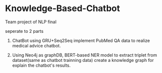 # Knowledge-Based-Chatbot
Team project of NLP final

seperate to 2 parts

1. ChatBot using GRU+Seq2Seq implement PubMed QA data to realize medical advice chatbot.  

2. Using Neo4j as graphDB, BERT-based NER model to extract triplet from dataset(same as chatbot trainning data) create a knowledge graph for explain the chatbot's results.  